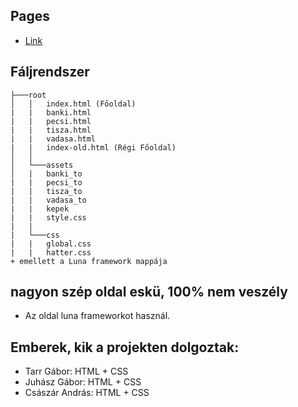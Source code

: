 ## Pages
- [Link](https://csandristurr.github.io/72C3A16E746F7474206661737A/)
## Fáljrendszer
```
├───root
│   │   index.html (Főoldal)
|   |   banki.html
|   |   pecsi.html
|   |   tisza.html
|   |   vadasa.html
|   |   index-old.html (Régi Főoldal)
│   │
│   └───assets
│   |   banki_to
|   |   pecsi_to
|   |   tisza_to
|   |   vadasa_to
|   |   kepek
|   |   style.css
|   |
|   └───css
|   |   global.css
|   |   hatter.css
+ emellett a Luna framework mappája
```
## nagyon szép oldal eskü, 100% nem veszély

- Az oldal luna frameworkot használ.

## Emberek, kik a projekten dolgoztak:
- Tarr Gábor: HTML + CSS
- Juhász Gábor: HTML + CSS
- Császár András: HTML + CSS


